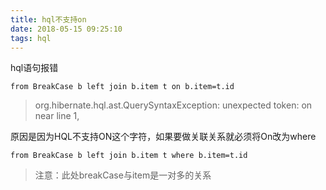 ```yaml
---
title: hql不支持on
date: 2018-05-15 09:25:10
tags: hql
---
```

hql语句报错

    from BreakCase b left join b.item t on b.item=t.id
> org.hibernate.hql.ast.QuerySyntaxException: unexpected token: on near line 1,

原因是因为HQL不支持ON这个字符，如果要做关联关系就必须将On改为where

    from BreakCase b left join b.item t where b.item=t.id

> 注意：此处breakCase与item是一对多的关系